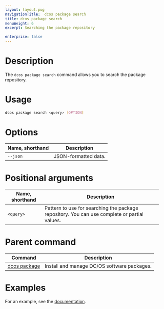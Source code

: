 ```yaml
---
layout: layout.pug
navigationTitle:  dcos package search
title: dcos package search
menuWeight: 6
excerpt: Searching the package repository

enterprise: false
---
```


# Description
The `dcos package search` command allows you to search the package repository.

# Usage

```bash
dcos package search <query> [OPTION]
```

# Options

| Name, shorthand | Description |
|---------|-------------|
| `--json`   |   JSON-formatted data. |

# Positional arguments

| Name, shorthand | Description |
|---------|-------------|
| `<query>`   |   Pattern to use for searching the package repository.  You can use complete or partial values. |

# Parent command

| Command | Description |
|---------|-------------|
| [dcos package](/dcos/1.11/cli/command-reference/dcos-package/)   | Install and manage DC/OS software packages. |

# Examples

For an example, see the [documentation](/dcos/1.11/administering-clusters/repo/).
